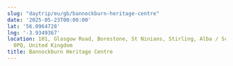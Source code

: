 ```yaml
---
slug: "daytrip/eu/gb/bannockburn-heritage-centre"
date: '2025-05-23T00:00:00'
lat: '56.0964728'
lng: '-3.9349367'
location: 101, Glasgow Road, Borestone, St Ninians, Stirling, Alba / Scotland, FK7
  0PQ, United Kingdom
title: Bannockburn Heritage Centre
---
```



